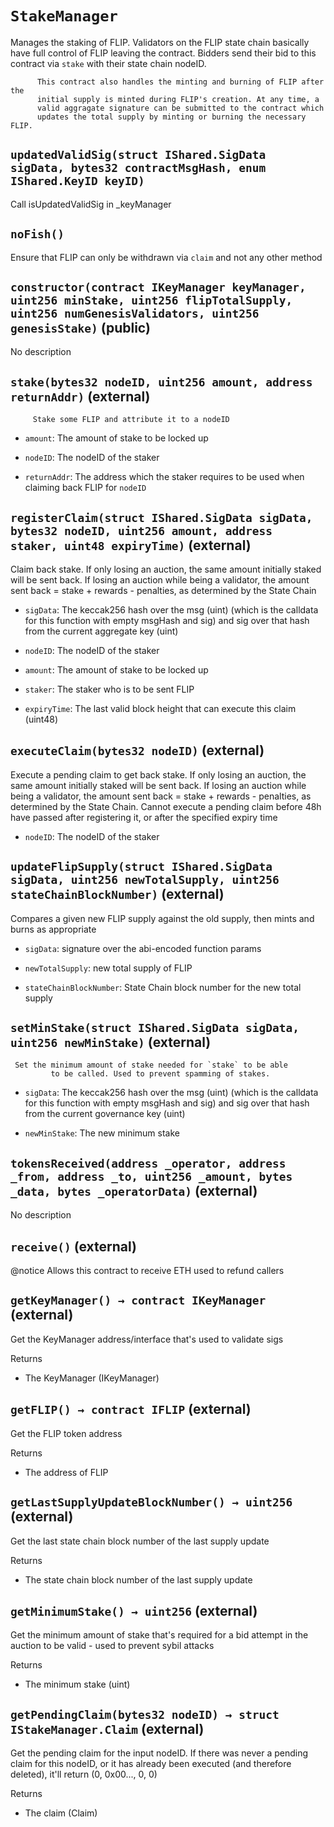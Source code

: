 # `StakeManager`

  Manages the staking of FLIP. Validators on the FLIP state chain
          basically have full control of FLIP leaving the contract. Bidders
          send their bid to this contract via `stake` with their state chain
          nodeID.

          This contract also handles the minting and burning of FLIP after the
          initial supply is minted during FLIP's creation. At any time, a
          valid aggragate signature can be submitted to the contract which
          updates the total supply by minting or burning the necessary FLIP.




## `updatedValidSig(struct IShared.SigData sigData, bytes32 contractMsgHash, enum IShared.KeyID keyID)`



   Call isUpdatedValidSig in _keyManager

## `noFish()`

Ensure that FLIP can only be withdrawn via `claim`
        and not any other method




## `constructor(contract IKeyManager keyManager, uint256 minStake, uint256 flipTotalSupply, uint256 numGenesisValidators, uint256 genesisStake)` (public)

No description


## `stake(bytes32 nodeID, uint256 amount, address returnAddr)` (external)

         Stake some FLIP and attribute it to a nodeID


- `amount`:    The amount of stake to be locked up

- `nodeID`:    The nodeID of the staker

- `returnAddr`:    The address which the staker requires to be used
                     when claiming back FLIP for `nodeID`


## `registerClaim(struct IShared.SigData sigData, bytes32 nodeID, uint256 amount, address staker, uint48 expiryTime)` (external)

 Claim back stake. If only losing an auction, the same amount initially staked
         will be sent back. If losing an auction while being a validator,
         the amount sent back = stake + rewards - penalties, as determined by the State Chain


- `sigData`:   The keccak256 hash over the msg (uint) (which is the calldata
                 for this function with empty msgHash and sig) and sig over that hash
                 from the current aggregate key (uint)

- `nodeID`:    The nodeID of the staker

- `amount`:    The amount of stake to be locked up

- `staker`:    The staker who is to be sent FLIP

- `expiryTime`:   The last valid block height that can execute this claim (uint48)


## `executeClaim(bytes32 nodeID)` (external)

 Execute a pending claim to get back stake. If only losing an auction,
         the same amount initially staked will be sent back. If losing an
         auction while being a validator, the amount sent back = stake +
         rewards - penalties, as determined by the State Chain. Cannot execute a pending
         claim before 48h have passed after registering it, or after the specified
         expiry time


- `nodeID`:    The nodeID of the staker


## `updateFlipSupply(struct IShared.SigData sigData, uint256 newTotalSupply, uint256 stateChainBlockNumber)` (external)

 Compares a given new FLIP supply against the old supply,
         then mints and burns as appropriate


- `sigData`:               signature over the abi-encoded function params

- `newTotalSupply`:        new total supply of FLIP

- `stateChainBlockNumber`: State Chain block number for the new total supply


## `setMinStake(struct IShared.SigData sigData, uint256 newMinStake)` (external)

     Set the minimum amount of stake needed for `stake` to be able
             to be called. Used to prevent spamming of stakes.


- `sigData`:   The keccak256 hash over the msg (uint) (which is the calldata
                 for this function with empty msgHash and sig) and sig over that hash
                 from the current governance key (uint)

- `newMinStake`:   The new minimum stake


## `tokensReceived(address _operator, address _from, address _to, uint256 _amount, bytes _data, bytes _operatorData)` (external)

No description


## `receive()` (external)

 @notice Allows this contract to receive ETH used to refund callers


## `getKeyManager() → contract IKeyManager` (external)

 Get the KeyManager address/interface that's used to validate sigs


Returns

- The KeyManager (IKeyManager)

## `getFLIP() → contract IFLIP` (external)

 Get the FLIP token address


Returns

- The address of FLIP

## `getLastSupplyUpdateBlockNumber() → uint256` (external)

 Get the last state chain block number of the last supply update


Returns

- The state chain block number of the last supply update

## `getMinimumStake() → uint256` (external)

 Get the minimum amount of stake that's required for a bid
         attempt in the auction to be valid - used to prevent sybil attacks


Returns

- The minimum stake (uint)

## `getPendingClaim(bytes32 nodeID) → struct IStakeManager.Claim` (external)

 Get the pending claim for the input nodeID. If there was never
         a pending claim for this nodeID, or it has already been executed
         (and therefore deleted), it'll return (0, 0x00..., 0, 0)


Returns

- The claim (Claim)



